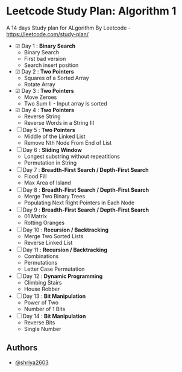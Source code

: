# Leetcode Study Plan: Algorithm 1

A 14 days Study plan for ALgorithm By Leetcode - https://leetcode.com/study-plan/

- &#9745; Day 1 : **Binary Search**
  - Binary Search
  - First bad version
  - Search insert position
- &#9745; Day 2 : **Two Pointers**
  - Squares of a Sorted Array
  - Rotate Array
- &#9745; Day 3 : **Two Pointers**
  - Move Zeroes
  - Two Sum II - Input array is sorted
- &#9745; Day 4 : **Two Pointers**
  - Reverse String
  - Reverse Words in a String III
- &#9744; Day 5 : **Two Pointers**
  - Middle of the Linked List
  - Remove Nth Node From End of List
- &#9744; Day 6 : **Sliding Window**
  - Longest substring without repeatitions
  - Permutation in String
- &#9744; Day 7 : **Breadth-First Search / Depth-First Search**
  - Flood Fill
  - Max Area of Island
- &#9744; Day 8 : **Breadth-First Search / Depth-First Search**
  - Merge Two Binary Trees
  - Populating Next Right Pointers in Each Node
- &#9744; Day 9 : **Breadth-First Search / Depth-First Search**
  - 01 Matrix
  - Rotting Oranges
- &#9744; Day 10 : **Recursion / Backtracking**
  - Merge Two Sorted Lists
  - Reverse Linked List
- &#9744; Day 11 : **Recursion / Backtracking**
  - Combinations
  - Permutations
  - Letter Case Permutation
- &#9744; Day 12 : **Dynamic Programming**
  - Climbing Stairs
  - House Robber
- &#9744; Day 13 : **Bit Manipulation**
  - Power of Two
  - Number of 1 Bits
- &#9744; Day 14 : **Bit Manipulation**
  - Reverse Bits
  - Single Number

## Authors

- [@shriya2603](https://www.github.com/shriya2603)
